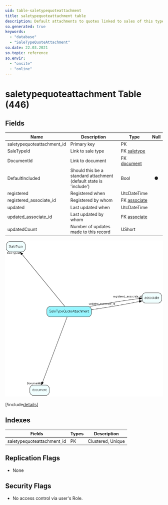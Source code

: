 ```yaml
---
uid: table-saletypequoteattachment
title: saletypequoteattachment table
description: Default attachments to quotes linked to sales of this type
so.generated: true
keywords:
  - "database"
  - "SaleTypeQuoteAttachment"
so.date: 22.03.2021
so.topic: reference
so.envir:
  - "onsite"
  - "online"
---
```


# saletypequoteattachment Table (446)

## Fields

| Name | Description | Type | Null |
|------|-------------|------|:----:|
|saletypequoteattachment\_id|Primary key|PK| |
|SaleTypeId|Link to sale type|FK [saletype](saletype.md)| |
|DocumentId|Link to document|FK [document](document.md)| |
|DefaultIncluded|Should this be a standard attachment (default state is &apos;include&apos;)|Bool|&#x25CF;|
|registered|Registered when|UtcDateTime| |
|registered\_associate\_id|Registered by whom|FK [associate](associate.md)| |
|updated|Last updated when|UtcDateTime| |
|updated\_associate\_id|Last updated by whom|FK [associate](associate.md)| |
|updatedCount|Number of updates made to this record|UShort| |


![SaleTypeQuoteAttachment table relationship diagram](./media/SaleTypeQuoteAttachment.png)

[!include[details](./includes/SaleTypeQuoteAttachment.md)]

## Indexes

| Fields | Types | Description |
|--------|-------|-------------|
|saletypequoteattachment\_id |PK |Clustered, Unique |

## Replication Flags

* None

## Security Flags

* No access control via user's Role.

